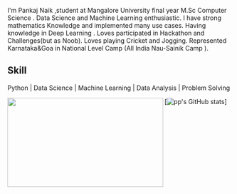 
I'm Pankaj Naik ,student at Mangalore University final year M.Sc Computer Science .
Data Science and Machine Learning enthusiastic.
I have strong mathematics Knowledge and implemented many use cases.
Having knowledge in Deep Learning .
Loves participated in Hackathon and Challenges(but as Noob).
Loves playing Cricket and Jogging.
Represented Karnataka&Goa in National Level Camp (All India Nau-Sainik Camp ).

## Skill
Python | Data Science  | Machine Learning | Data Analysis | Problem Solving

[![pp's GitHub stats](https://github-readme-stats.vercel.app/api?username=PankajNk&count_private=true&theme=dark)]
<img align="left" src="https://isl.co/wp-content/uploads/2017/06/python-Converted600x600.gif" width="350" height="200"/>






